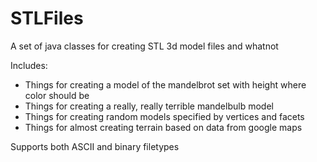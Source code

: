 # STLFiles
A set of java classes for creating STL 3d model files and whatnot

Includes: 
- Things for creating a model of the mandelbrot set with height where color should be
- Things for creating a really, really terrible mandelbulb model
- Things for creating random models specified by vertices and facets
- Things for almost creating terrain based on data from google maps

Supports both ASCII and binary filetypes
